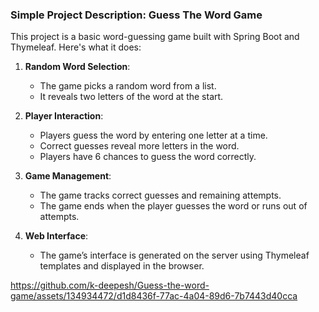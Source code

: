 ### Simple Project Description: Guess The Word Game

This project is a basic word-guessing game built with Spring Boot and Thymeleaf. Here's what it does:

1. **Random Word Selection**:
   - The game picks a random word from a list.
   - It reveals two letters of the word at the start.

2. **Player Interaction**:
   - Players guess the word by entering one letter at a time.
   - Correct guesses reveal more letters in the word.
   - Players have 6 chances to guess the word correctly.

3. **Game Management**:
   - The game tracks correct guesses and remaining attempts.
   - The game ends when the player guesses the word or runs out of attempts.

4. **Web Interface**:
   - The game’s interface is generated on the server using Thymeleaf templates and displayed in the browser.



https://github.com/k-deepesh/Guess-the-word-game/assets/134934472/d1d8436f-77ac-4a04-89d6-7b7443d40cca

